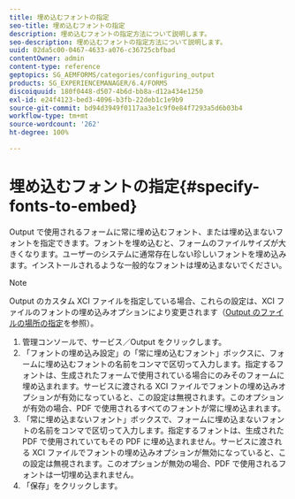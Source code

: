 ```yaml
---
title: 埋め込むフォントの指定
seo-title: 埋め込むフォントの指定
description: 埋め込むフォントの指定方法について説明します。
seo-description: 埋め込むフォントの指定方法について説明します。
uuid: 02da5c00-0467-4633-a076-c36725cbfbad
contentOwner: admin
content-type: reference
geptopics: SG_AEMFORMS/categories/configuring_output
products: SG_EXPERIENCEMANAGER/6.4/FORMS
discoiquuid: 180f0448-d507-4b6d-bb8a-d12a434e1250
exl-id: e24f4123-bed3-4096-b3fb-22deb1c1e9b9
source-git-commit: bd94d3949f0117aa3e1c9f0e84f7293a5d6b03b4
workflow-type: tm+mt
source-wordcount: '262'
ht-degree: 100%

---
```


# 埋め込むフォントの指定{#specify-fonts-to-embed}

Output で使用されるフォームに常に埋め込むフォント、または埋め込まないフォントを指定できます。フォントを埋め込むと、フォームのファイルサイズが大きくなります。ユーザーのシステムに通常存在しない珍しいフォントを埋め込みます。インストールされるような一般的なフォントは埋め込まないでください。

>[!NOTE]
>
>Output のカスタム XCI ファイルを指定している場合、これらの設定は、XCI ファイルのフォントの埋め込みオプションにより変更されます（[Output のファイルの場所の指定](/help/forms/using/admin-help/specify-file-locations-output.md#specify-file-locations-for-output)を参照）。

1. 管理コンソールで、サービス／Output をクリックします。
1. 「フォントの埋め込み設定」の「常に埋め込むフォント」ボックスに、フォームに埋め込むフォントの名前をコンマで区切って入力します。指定するフォントは、生成されたフォームで使用されている場合にのみそのフォームに埋め込まれます。サービスに渡される XCI ファイルでフォントの埋め込みオプションが有効になっていると、この設定は無視されます。このオプションが有効の場合、PDF で使用されるすべてのフォントが常に埋め込まれます。
1. 「常に埋め込まないフォント」ボックスで、フォームに埋め込まないフォントの名前をコンマで区切って入力します。指定するフォントは、生成された PDF で使用されていてもその PDF に埋め込まれません。サービスに渡される XCI ファイルでフォントの埋め込みオプションが無効になっていると、この設定は無視されます。このオプションが無効の場合、PDF で使用されるフォントは一切埋め込まれません。
1. 「保存」をクリックします。
